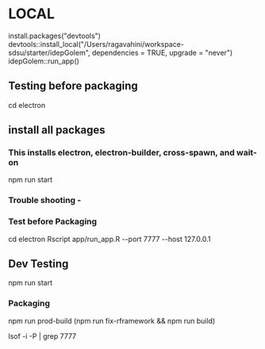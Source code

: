 <!-- install.packages("devtools")
devtools::install_github("https://github.com/gexijin/idepGolem", upgrade = "never") -->

# LOCAL
install.packages("devtools")
devtools::install_local("/Users/ragavahini/workspace-sdsu/starter/idepGolem", dependencies = TRUE, upgrade = "never")
idepGolem::run_app()
 
## Testing before packaging

cd electron

## install all packages
### This installs electron, electron-builder, cross-spawn, and wait-on

npm run start


### Trouble shooting - 

### Test before Packaging

cd electron
Rscript app/run_app.R --port 7777 --host 127.0.0.1

## Dev Testing
npm run start

### Packaging


npm run prod-build
(npm run fix-rframework && npm run build)

lsof -i -P | grep 7777
